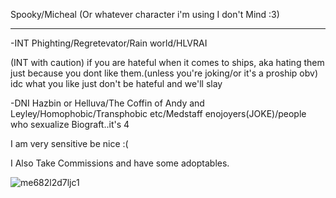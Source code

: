 Spooky/Micheal (Or whatever character i'm using I don't Mind :3)

------------------------------------------------------

-INT Phighting/Regretevator/Rain world/HLVRAI

(INT with caution)
if you are hateful when it comes to ships, aka hating them just because you dont like them.(unless you're joking/or it's a proship obv)
idc what you like just don't be hateful and we'll slay

-DNI Hazbin or Helluva/The Coffin of Andy and Leyley/Homophobic/Transphobic etc/Medstaff enojoyers(JOKE)/people who sexualize Biograft..it's 4


I am very sensitive be nice :(

I Also Take Commissions and have some adoptables.


![me682l2d7ljc1](https://github.com/ArtTomic/ArtTomic/assets/168746124/36961109-6449-4539-abdc-94d41befab7f)
